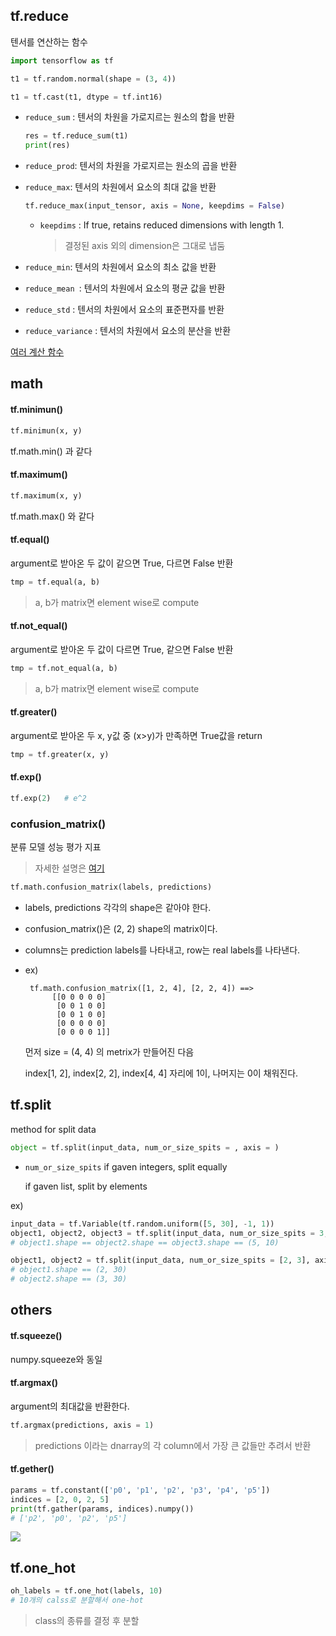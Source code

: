 ## tf.reduce

텐서를 연산하는 함수

```python
import tensorflow as tf

t1 = tf.random.normal(shape = (3, 4))

t1 = tf.cast(t1, dtype = tf.int16)
```

- `reduce_sum` : 텐서의 차원을 가로지르는 원소의 합을 반환

  ```python
  res = tf.reduce_sum(t1)
  print(res)
  ```

- `reduce_prod`: 텐서의 차원을 가로지르는 원소의 곱을 반환

- `reduce_max`: 텐서의 차원에서 요소의 최대 값을 반환

  ```python
  tf.reduce_max(input_tensor, axis = None, keepdims = False)
  ```

  - `keepdims` : If true, retains reduced dimensions with length 1.

    > 결정된 axis 외의 dimension은 그대로 냅둠

- `reduce_min`: 텐서의 차원에서 요소의 최소 값을 반환

- `reduce_mean `: 텐서의 차원에서 요소의 평균 값을 반환

- `reduce_std` : 텐서의 차원에서 요소의 표준편자를 반환

- `reduce_variance` : 텐서의 차원에서 요소의 분산을 반환

[여러 계산 함수](https://m.blog.naver.com/PostView.nhn?blogId=stop2y&logNo=221526715840&proxyReferer=https:%2F%2Fwww.google.com%2F)





## math

#### tf.minimun()

```python
tf.minimun(x, y)
```

tf.math.min() 과 같다



#### tf.maximum()

```python
tf.maximum(x, y)
```

tf.math.max() 와 같다



#### tf.equal()

argument로 받아온 두 값이 같으면 True, 다르면 False 반환

```python
tmp = tf.equal(a, b)
```

> a, b가 matrix면 element wise로 compute



#### tf.not_equal()

argument로 받아온 두 값이 다르면 True, 같으면 False 반환

```python
tmp = tf.not_equal(a, b)
```

> a, b가 matrix면 element wise로 compute



#### tf.greater()

argument로 받아온 두 x, y값 중 (x>y)가 만족하면 True값을 return

```python
tmp = tf.greater(x, y)
```





#### tf.exp()

```python
tf.exp(2)	# e^2
```





### confusion_matrix()

분류 모델 성능 평가 지표

> 자세한 설명은 [여기](https://leedakyeong.tistory.com/entry/%EB%B6%84%EB%A5%98-%EB%AA%A8%EB%8D%B8-%EC%84%B1%EB%8A%A5-%ED%8F%89%EA%B0%80-%EC%A7%80%ED%91%9C-Confusion-Matrix%EB%9E%80-%EC%A0%95%ED%99%95%EB%8F%84Accuracy-%EC%A0%95%EB%B0%80%EB%8F%84Precision-%EC%9E%AC%ED%98%84%EB%8F%84Recall-F1-Score)

```python
tf.math.confusion_matrix(labels, predictions)
```

- labels, predictions 각각의 shape은 같아야 한다.

- confusion_matrix()은 (2, 2) shape의 matrix이다.

- columns는 prediction labels를 나타내고, row는 real labels를 나타낸다.

- ex)

  ```
   tf.math.confusion_matrix([1, 2, 4], [2, 2, 4]) ==>
        [[0 0 0 0 0]
         [0 0 1 0 0]
         [0 0 1 0 0]
         [0 0 0 0 0]
         [0 0 0 0 1]]
  ```

  먼저 size = (4, 4) 의 metrix가 만들어진 다음

  index[1, 2], index[2, 2], index[4, 4] 자리에 1이, 나머지는 0이 채워진다.



## tf.split

method for split data

```python
object = tf.split(input_data, num_or_size_spits = , axis = )
```

- `num_or_size_spits` if gaven integers, split equally

  if gaven list, split by elements

ex)

```python
input_data = tf.Variable(tf.random.uniform([5, 30], -1, 1))
object1, object2, object3 = tf.split(input_data, num_or_size_spits = 3, axis = 1)
# object1.shape == object2.shape == object3.shape == (5, 10)

object1, object2 = tf.split(input_data, num_or_size_spits = [2, 3], axis = 0)
# object1.shape == (2, 30)
# object2.shape == (3, 30)
```









## others

#### tf.squeeze()

numpy.squeeze와 동일



#### tf.argmax()

argument의 최대값을 반환한다.

```python
tf.argmax(predictions, axis = 1)
```

> predictions 이라는 dnarray의 각 column에서 가장 큰 값들만 추려서 반환





#### tf.gether()

```python
params = tf.constant(['p0', 'p1', 'p2', 'p3', 'p4', 'p5'])
indices = [2, 0, 2, 5]
print(tf.gather(params, indices).numpy())
# ['p2', 'p0', 'p2', 'p5']
```



![](https://www.tensorflow.org/images/Gather.png)



## tf.one_hot

```python
oh_labels = tf.one_hot(labels, 10)
# 10개의 calss로 분할해서 one-hot
```

> class의 종류를 결정 후 분할






